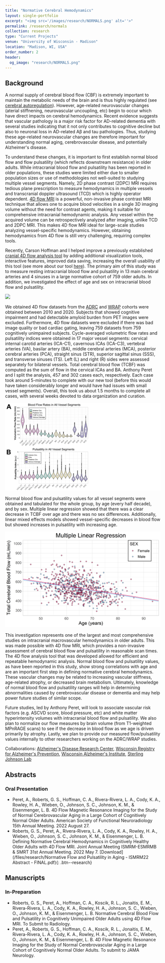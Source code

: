 ```yaml
---
title: "Normative Cerebral Hemodynamics"
layout: single-portfolio
excerpt: "<img src='/images/research/NORMALS.png' alt=''>"
permalink: /research/normals
collection: research
type: "Current Projects"
venue: "University of Wisconsin - Madison"
location: "Madison, WI, USA"
order_number: 2
header: 
  og_image: "research/NORMALS.png"
---
```


Background
------
A normal supply of cerebral blood flow (CBF) is extremely important to maintain the metabolic needs of the brain and is thus highly regulated (see [cerebral autoregulation](https://en.wikipedia.org/wiki/Cerebral_autoregulation)). However, age-related neurovascular changes (aterial stiffnening, neurovascular uncoupling, etc) begin to occur which have direct impacts on cerebral hemodynamics. Recent evidence suggests that vascular pathology is a major risk factor for AD-related dementia with several studies indicating that it not only contributes to cognitive decline but also to neuronal loss in AD-related Aβ and tau pathologies. Thus, studying these age-related neurovascular changes are therefore important for understanding normal aging, cerebrovascular disease, and potentially Alzheimer's disease.

To understand these changes, it is important to first establish normal blood flow and flow pulsatility (which reflects downstream resistance) in older adults. While intracranial  blood flow and pulsatility has been reported in older populations, these studies were limited either due to smaller population sizes or use of methodologies not well-suited to studying multiple vessel segments. Namely, 2D phase contrast (2DPC) MRI requires tedious plane prescription to measure hemodynamics in multiple vessels and transcranial doppler ultrasound (TCD) which is highly operator dependent. [4D flow MRI](https://pubmed.ncbi.nlm.nih.gov/23090914/) is a powerful, non-invasive phase contrast MRI technique that allows one to acquire blood velocities in a single 3D imaging volume without the need for contrast agents, making it suitable for comprehensive intracranial hemodynamic analysis. Any vessel within the acquired volume can be retrospectively analyzed after imaging, unlike TCD and 2DPC MRI. This makes 4D flow MRI ideal for large-scale studies analyzing vessel-specific hemodynamics. However, obtaining hemodynamics from 4D flow is still very challenging, requiring complex tools. 

Recently, Carson Hoffman and I helped improve a previously established [cranial 4D flow analysis tool](https://www.ncbi.nlm.nih.gov/pmc/articles/PMC4592372/) by adding additional visualization tools, interactive features, improved data saving, increasing the overall usability of this tool (see more about our tool [here](https://gsroberts1.github.io/research/qvt)). The primary aim of this study was to measure resting intracranial blood flow and pulsatility in 13 main cerebral arteries and 4 sinuses in a large normative cohort of 759 older adults. In addition, we investigated the effect of age and sex on intracranial blood flow and pulsatility. 

![](/images/research/Normals_3_qvt.png)

We obtained 4D flow datasets from the [ADRC](https://www.adrc.wisc.edu/) and [WRAP](https://wrap.wisc.edu/) cohorts were obtained between 2010 and 2020. Subjects that showed cognitive impairment and had detectable amyloid burden from PET images were excluded. Furthermore, 4D flow datasets were excluded if there was bad image quality or bad cardiac gating, leaving 759 datasets from 759 cognitively unimpaired subjects. Cycle-averaged volumetric flow rates and pulsatility indices were obtained in 17 major vessel segments: cervical internal carotid arteries (ICA-C1), cavernous ICAs (ICA-C3), vertebral arteries (VA), basilar artery (BA), middle cerebral arteries (MCA), posterior cerebral arteries (PCA), straight sinus (STR), superior sagittal sinus (SSS), and transverse sinuses (TS). Left (L) and right (R) sides were assessed separately for bilateral vessels. Total cerebral blood flow (TCBF) was computed as the sum of flow in the cervical ICAs and BA. Anthony Peret and I split the analysis, 457 and 302 cases each, respectively. Each case took around 5-minutes to complete with our new tool (before this would have taken considerably longer and would have had issues with small vessel segments). Overall, this took us about 1.5 months to complete all cases, with several weeks devoted to data organization and curation.

![](/images/research/Normals_1_violin.png)

Normal blood flow and pulsatility values for all vessel segments were obtained and tabulated for the whole group, by age (every half decade), and by sex. Multiple linear regression showed that there was a clear decrease in TCBF over age and there was no sex differences. Additionally, linear mixed effects models showed vessel-specific decreases in blood flow but showed increases in pulsatility with increasing age. 

![](/images/research/Normals_2_tcbf.png)

This investigation represents one of the largest and most comprehensive studies on intracranial macrovascular hemodynamics in older adults. This was made possible with 4D flow MRI, which provides a non-invasive assessment of cerebral blood flow and pulsatility in reasonable scan times. The 4D flow analysis tool that was developed allowed for efficient and repeatable hemodynamic analysis. Normal blood flow and pulsatility values, as have been reported in this study, show strong correlations with age and are an important first step in defining normative cerebral hemodynamics. These vascular changes may be related to increasing vascular stiffness, age-related atrophy, or decreased brain metabolism. Ultimately, knowledge of normal blood flow and pulsatility ranges will help in determining abnormalities caused by cerebrovascular disease or dementia and may help power future studies of similar scope.

Future studies, led by Anthony Peret, will look to associate vascular risk factors (e.g. ASCVD score, blood pressure, etc) and white matter hyperintensity volumes with intracranial blood flow and pulsatility. We also plan to normalize our flow measures by brain volume (from T1-weighted MPnRAGE scans) to see if the decrease in blood flow as we age is driven primarily by atrophy. Lastly, we plan to provide our measured flow/pulsatility values internally to other researchers working on the ADRC/WRAP studies. 

Collaborations: [Alzheimer's Disease Research Center](https://www.adrc.wisc.edu/), [Wisconsin Registry for Alzheimer's Prevention](https://wrap.wisc.edu/), [Wisconsin Alzheimer's Institute](https://wai.wisc.edu/), [Sterling Johnson Lab](https://www.waisman.wisc.edu/staff/johnson-sterling/)

Abstracts
------
### Oral Presentation
* Peret, A., Roberts, G. S., Hoffman, C. A., Rivera-Rivera, L. A., Cody, K. A., Rowley, H. A., Wieben, O., Johnson, S. C., Johnson, K. M., & Eisenmenger, L. B. 4D Flow Magnetic Resonance Imaging for the Study of Normal Cerebrovascular Aging in a Large Cohort of Cognitively Normal Older Adults. American Society of Functional Neuroradiology 15th Annual Meeting. 2022 August 27.
* Roberts, G. S., Peret, A., Rivera-Rivera, L. A., Cody, K. A., Rowley, H. A., Wieben, O., Johnson, S. C., Johnson, K. M., & Eisenmenger, L. B. Defining Normative Cerebral Hemodynamics in Cognitively Healthy Older Adults with 4D Flow MRI. Joint Annual Meeting ISMRM-ESMRMB & SMRT 31st Annual Meeting. 2022 May 7.
[Download](/files/research/Normative Flow and Pulsatility in Aging - ISMRM22 Abstract - FINAL.pdf){: .btn--research} 

Manuscripts
------
### In-Preparation
* Roberts, G. S., Peret, A., Hoffman, C. A., Koscik, R. L., Jonaitis, E. M., Rivera-Rivera, L. A., Cody, K. A., Rowley, H. A., Johnson, S. C., Wieben, O., Johnson, K. M., & Eisenmenger, L. B. Normative Cerebral Blood Flow and Pulsatility in Cognitively Unimpaired Older Adults using 4D Flow MRI. To Submit to Radiology. 
* Peret, A., Roberts, G. S., Hoffman, C. A., Koscik, R. L., Jonaitis, E. M., Rivera-Rivera, L. A., Cody, K. A., Rowley, H. A., Johnson, S. C., Wieben, O., Johnson, K. M., & Eisenmenger, L. B. 4D Flow Magnetic Resonance Imaging for the Study of Normal Cerebrovascular Aging in a Large Cohort of Cognitively Normal Older Adults. To submit to JAMA Neurology.
